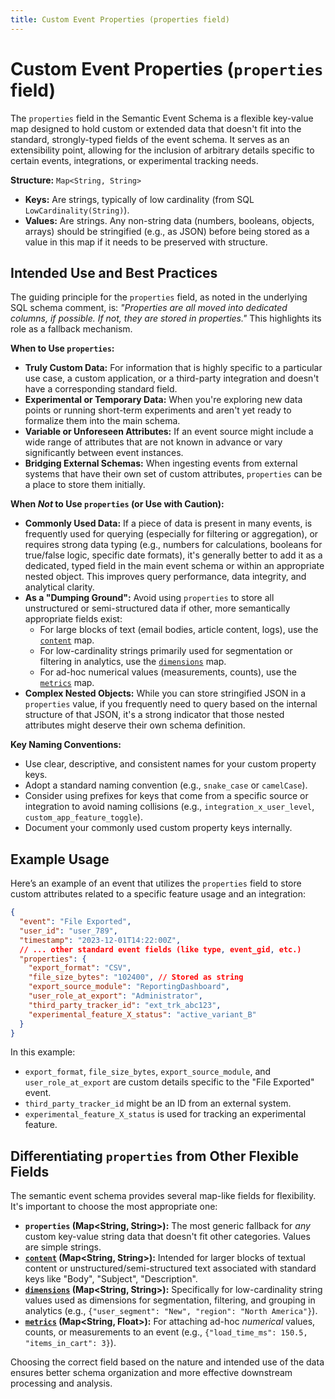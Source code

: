 ```yaml
---
title: Custom Event Properties (properties field)
---
```


# Custom Event Properties (`properties` field)

The `properties` field in the Semantic Event Schema is a flexible key-value map designed to hold custom or extended data that doesn't fit into the standard, strongly-typed fields of the event schema. It serves as an extensibility point, allowing for the inclusion of arbitrary details specific to certain events, integrations, or experimental tracking needs.

**Structure:** `Map<String, String>`
*   **Keys:** Are strings, typically of low cardinality (from SQL `LowCardinality(String)`).
*   **Values:** Are strings. Any non-string data (numbers, booleans, objects, arrays) should be stringified (e.g., as JSON) before being stored as a value in this map if it needs to be preserved with structure.

## Intended Use and Best Practices

The guiding principle for the `properties` field, as noted in the underlying SQL schema comment, is: *"Properties are all moved into dedicated columns, if possible. If not, they are stored in properties."* This highlights its role as a fallback mechanism.

**When to Use `properties`:**

*   **Truly Custom Data:** For information that is highly specific to a particular use case, a custom application, or a third-party integration and doesn't have a corresponding standard field.
*   **Experimental or Temporary Data:** When you're exploring new data points or running short-term experiments and aren't yet ready to formalize them into the main schema.
*   **Variable or Unforeseen Attributes:** If an event source might include a wide range of attributes that are not known in advance or vary significantly between event instances.
*   **Bridging External Schemas:** When ingesting events from external systems that have their own set of custom attributes, `properties` can be a place to store them initially.

**When *Not* to Use `properties` (or Use with Caution):**

*   **Commonly Used Data:** If a piece of data is present in many events, is frequently used for querying (especially for filtering or aggregation), or requires strong data typing (e.g., numbers for calculations, booleans for true/false logic, specific date formats), it's generally better to add it as a dedicated, typed field in the main event schema or within an appropriate nested object. This improves query performance, data integrity, and analytical clarity.
*   **As a "Dumping Ground":** Avoid using `properties` to store all unstructured or semi-structured data if other, more semantically appropriate fields exist:
    *   For large blocks of text (email bodies, article content, logs), use the [`content`](./content.md) map.
    *   For low-cardinality strings primarily used for segmentation or filtering in analytics, use the [`dimensions`](./dimensions.md) map.
    *   For ad-hoc numerical values (measurements, counts), use the [`metrics`](./dimensions.md) map.
*   **Complex Nested Objects:** While you can store stringified JSON in a `properties` value, if you frequently need to query based on the internal structure of that JSON, it's a strong indicator that those nested attributes might deserve their own schema definition.

**Key Naming Conventions:**

*   Use clear, descriptive, and consistent names for your custom property keys.
*   Adopt a standard naming convention (e.g., `snake_case` or `camelCase`).
*   Consider using prefixes for keys that come from a specific source or integration to avoid naming collisions (e.g., `integration_x_user_level`, `custom_app_feature_toggle`).
*   Document your commonly used custom property keys internally.

## Example Usage

Here’s an example of an event that utilizes the `properties` field to store custom attributes related to a specific feature usage and an integration:

```json
{
  "event": "File Exported",
  "user_id": "user_789",
  "timestamp": "2023-12-01T14:22:00Z",
  // ... other standard event fields (like type, event_gid, etc.)
  "properties": {
    "export_format": "CSV",
    "file_size_bytes": "102400", // Stored as string
    "export_source_module": "ReportingDashboard",
    "user_role_at_export": "Administrator",
    "third_party_tracker_id": "ext_trk_abc123",
    "experimental_feature_X_status": "active_variant_B"
  }
}
```
In this example:
*   `export_format`, `file_size_bytes`, `export_source_module`, and `user_role_at_export` are custom details specific to the "File Exported" event.
*   `third_party_tracker_id` might be an ID from an external system.
*   `experimental_feature_X_status` is used for tracking an experimental feature.

## Differentiating `properties` from Other Flexible Fields

The semantic event schema provides several map-like fields for flexibility. It's important to choose the most appropriate one:

*   **`properties` (Map<String, String>):** The most generic fallback for *any* custom key-value string data that doesn't fit other categories. Values are simple strings.
*   **[`content`](./content.md) (Map<String, String>):** Intended for larger blocks of textual content or unstructured/semi-structured text associated with standard keys like "Body", "Subject", "Description".
*   **[`dimensions`](./dimensions.md) (Map<String, String>):** Specifically for low-cardinality string values used as dimensions for segmentation, filtering, and grouping in analytics (e.g., `{"user_segment": "New", "region": "North America"}`).
*   **[`metrics`](./dimensions.md) (Map<String, Float>):** For attaching ad-hoc *numerical* values, counts, or measurements to an event (e.g., `{"load_time_ms": 150.5, "items_in_cart": 3}`).

Choosing the correct field based on the nature and intended use of the data ensures better schema organization and more effective downstream processing and analysis.
